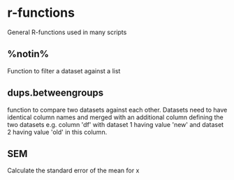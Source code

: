 # r-functions
General R-functions used in many scripts

## %notin%
Function to filter a dataset against a list

## dups.betweengroups
function to compare two datasets against each other. Datasets need to have identical column names and merged with an additional column defining the two datasets e.g. column 'df' with dataset 1 having value 'new' and dataset 2 having value 'old' in this column.

## SEM
Calculate the standard error of the mean for x

